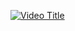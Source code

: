 [![Video Title](https://img.youtube.com/vi/tEcH49nIboo/0.jpg)](https://www.youtube.com/watch?v=tEcH49nIboo)
